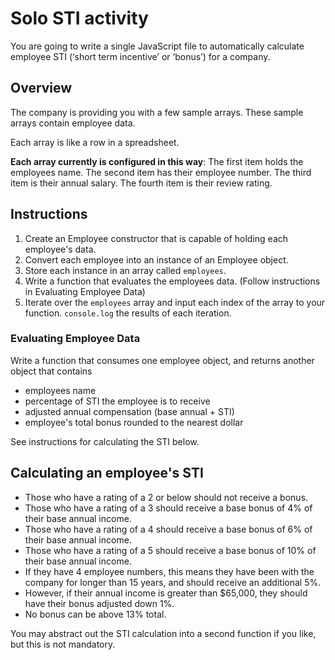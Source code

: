 # Solo STI activity

You are going to write a single JavaScript file to automatically calculate employee STI (‘short term incentive’ or ‘bonus’) for a company.

## Overview
The company is providing you with a few sample arrays. These sample arrays contain employee data. 

Each array is like a row in a spreadsheet.

**Each array currently is configured in this way**:
The first item holds the employees name.
The second item has their employee number.
The third item is their annual salary.
The fourth item is their review rating.

## Instructions
1. Create an Employee constructor that is capable of holding each employee's data.
2. Convert each employee into an instance of an Employee object. 
3. Store each instance in an array called `employees`.
4. Write a function that evaluates the employees data. (Follow instructions in Evaluating Employee Data)
5. Iterate over the `employees` array and input each index of the array to your function. `console.log` the results of each iteration.

### Evaluating Employee Data
Write a function that consumes one employee object, and returns another object that contains
- employees name
- percentage of STI the employee is to receive
- adjusted annual compensation (base annual + STI)
- employee's total bonus rounded to the nearest dollar

See instructions for calculating the STI below.

## Calculating an employee's STI
- Those who have a rating of a 2 or below should not receive a bonus.
- Those who have a rating of a 3 should receive a base bonus of 4% of their base annual income.
- Those who have a rating of a 4 should receive a base bonus of 6% of their base annual income.
- Those who have a rating of a 5 should receive a base bonus of 10% of their base annual income.
- If they have 4 employee numbers, this means they have been with the company for longer than 15 years, 
and should receive an additional 5%.
- However, if their annual income is greater than $65,000, they should have their bonus adjusted down 1%. 
- No bonus can be above 13% total.

You may abstract out the STI calculation into a second function if you like, but this is not mandatory.
